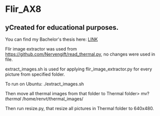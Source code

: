 # Flir_AX8

## yCreated for educational purposes.
You can find my Bachelor's thesis here: [LINK](https://digikogu.taltech.ee/et/Item/c58c0dcf-f5a6-4210-9108-4a259b3dee0e)

Flir image extractor was used from https://github.com/Nervengift/read_thermal.py, no changes were used in file.


extract_images.sh is used for applying flir_image_extractor.py for every picture from specified folder.


To run on Ubuntu: ./extract_images.sh

Then move all thermal images from that folder to Thermal folder> mv?*thermal* /home/renvt/thermal_images/


Then run resize.py, that resize all pictures in Thermal folder to 640x480.
